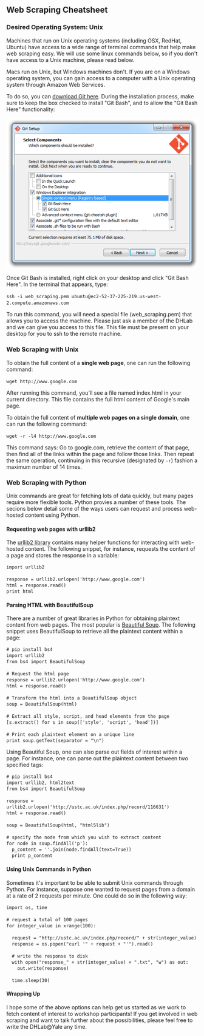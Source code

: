 ## Web Scraping Cheatsheet

### Desired Operating System: Unix

Machines that run on Unix operating systems (including OSX, RedHat, Ubuntu) have access to a wide range of terminal commands that help make web scraping easy. We will use some linux commands below, so if you don't have access to a Unix machine, please read below.

Macs run on Unix, but Windows machines don't. If you are on a Windows operating system, you can gain access to a computer with a Unix operating system through Amazon Web Services. 

To do so, you can [download Git here](https://git-scm.com/downloads). During the installation process, make sure to keep the box checked to install "Git Bash", and to allow the "Git Bash Here" functionality:

![Git Bash installation image](./images/git_bash.png)

Once Git Bash is installed, right click on your desktop and click "Git Bash Here". In the terminal that appears, type: 

```ssh -i web_scraping.pem ubuntu@ec2-52-37-225-219.us-west-2.compute.amazonaws.com```

To run this command, you will need a special file (web_scraping.pem) that allows you to access the machine. Please just ask a member of the DHLab and we can give you access to this file. This file must be present on your desktop for you to ssh to the remote machine.

### Web Scraping with Unix

To obtain the full content of a **single web page**, one can run the following command:

```wget http://www.google.com```

After running this command, you'll see a file named index.html in your current directory. This file contains the full html content of Google's main page. 

To obtain the full content of **multiple web pages on a single domain**, one can run the following command:

```wget -r -l4 http://www.google.com```

This command says: Go to google.com, retrieve the content of that page, then find all of the links within the page and follow those links. Then repeat the same operation, continuing in this recursive (designated by `-r`) fashion a maximum number of 14 times. 

### Web Scraping with Python

Unix commands are great for fetching lots of data quickly, but many pages require more flexible tools. Python provies a number of these tools. The secions below detail some of the ways users can request and process web-hosted content using Python.

#### Requesting web pages with urllib2

The [urllib2 library](https://docs.python.org/2/howto/urllib2.html) contains many helper functions for interacting with web-hosted content. The following snippet, for instance, requests the content of a page and stores the response in a variable:

```
import urllib2

response = urllib2.urlopen('http://www.google.com')
html = response.read()
print html
```

#### Parsing HTML with BeautifulSoup

There are a number of great libraries in Python for obtaining plaintext content from web pages. The most popular is [Beautiful Soup](https://www.crummy.com/software/BeautifulSoup/). The following snippet uses BeautifulSoup to retrieve all the plaintext content within a page:

```
# pip install bs4
import urllib2
from bs4 import BeautifulSoup

# Request the html page
response = urllib2.urlopen('http://www.google.com')
html = response.read()

# Transform the html into a BeautifulSoup object
soup = BeautifulSoup(html)

# Extract all style, script, and head elements from the page
[s.extract() for s in soup(['style', 'script', 'head'])]

# Print each plaintext element on a unique line
print soup.getText(separator = "\n")
```

Using Beautiful Soup, one can also parse out fields of interest within a page. For instance, one can parse out the plaintext content between two specified tags:

```
# pip install bs4
import urllib2, html2text
from bs4 import BeautifulSoup

response = urllib2.urlopen('http://ustc.ac.uk/index.php/record/116631')
html = response.read()

soup = BeautifulSoup(html, "html5lib")

# specify the node from which you wish to extract content
for node in soup.findAll('p'):
  p_content = ''.join(node.findAll(text=True))
  print p_content
```

#### Using Unix Commands in Python

Sometimes it's important to be able to submit Unix commands through Python. For instance, suppose one wanted to request pages from a domain at a rate of 2 requests per minute. One could do so in the following way:

```
import os, time

# request a total of 100 pages
for integer_value in xrange(100):

  request = "http://ustc.ac.uk/index.php/record/" + str(integer_value)
  response = os.popen("curl '" + request + "'").read()

  # write the response to disk
  with open("response_" + str(integer_value) + ".txt", "w") as out:
    out.write(response)

  time.sleep(30)
```

#### Wrapping Up

I hope some of the above options can help get us started as we work to fetch content of interest to workshop participants! If you get involved in web scraping and want to talk further about the possibilities, please feel free to write the DHLab@Yale any time. 
